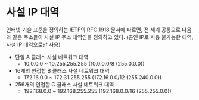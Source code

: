 # 사설 IP 대역

인터넷 기술 표준을 정의하는 IETF의  RFC 1918 문서에 따르면, 전 세계 공통으로 다음과 같은 주소들이 사설 IP 주소 대역임을 정의하고 있다. (공인 IP로 사용 불가능한 대역, 사설 IP 대역으로만 사용)

- 단일 A 클래스 사설 네트워크 대역
  - 10.0.0.0 ~ 10.255.255.255 (10.0.0.0/8 (255.0.0.0))
- 16개의 인접합 B 클래스 사설 네트워크 대역
  - 172.16.0.0 ~ 172.31.255.255 (172.16.0.0/12 (255.240.0.0))
- 256개의 인접한 C 클래스 사설 네트워크 대역
  - 192.168.0.0 ~ 192.168.255.255 (192.168.0.0/16 (255.255.0.0))